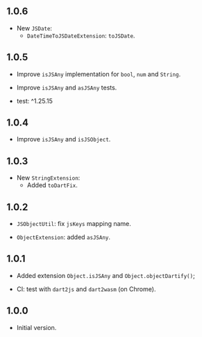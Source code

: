 ## 1.0.6

- New `JSDate`:
  - `DateTimeToJSDateExtension`: `toJSDate`.

## 1.0.5

- Improve `isJSAny` implementation for `bool`, `num` and `String`.
- Improve `isJSAny` and `asJSAny` tests.

- test: ^1.25.15

## 1.0.4

- Improve `isJSAny` and `isJSObject`.

## 1.0.3

- New `StringExtension`:
  - Added `toDartFix`.

## 1.0.2

- `JSObjectUtil`: fix `jsKeys` mapping name.

- `ObjectExtension`: added `asJSAny`.

## 1.0.1

- Added extension `Object.isJSAny` and `Object.objectDartify()`;

- CI: test with `dart2js` and `dart2wasm` (on Chrome).

## 1.0.0

- Initial version.
